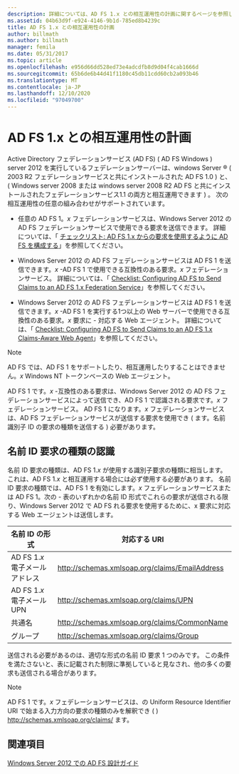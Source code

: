 ```yaml
---
description: 詳細については、AD FS 1.x との相互運用性の計画に関するページを参照してください。
ms.assetid: 04b63d9f-e924-4146-9b1d-785ed8b4239c
title: AD FS 1.x との相互運用性の計画
author: billmath
ms.author: billmath
manager: femila
ms.date: 05/31/2017
ms.topic: article
ms.openlocfilehash: e956d66dd528ed73e4adcdfb8d9d04f4cab1666d
ms.sourcegitcommit: 65b6de6b44d41f1180c45db11cdd60cb2a093b46
ms.translationtype: MT
ms.contentlocale: ja-JP
ms.lasthandoff: 12/10/2020
ms.locfileid: "97049700"
---
```

# <a name="planning-for-interoperability-with-ad-fs-1x"></a>AD FS 1.x との相互運用性の計画

Active Directory フェデレーションサービス (AD FS) \( AD FS Windows \) server 2012 を実行しているフェデレーションサーバーは、windows Server &reg; \( 2003 R2 フェデレーションサービスと共にインストールされた AD FS 1.0 \) と、 \( Windows server 2008 または windows server 2008 R2 AD FS と共にインストールされたフェデレーションサービス1.1 の両方と相互運用できます \) 。 次の相互運用性の任意の組み合わせがサポートされています。

-   任意の AD FS 1。*x* フェデレーションサービスは、Windows Server 2012 の AD FS フェデレーションサービスで使用できる要求を送信できます。 詳細については、「 [チェックリスト: AD FS 1.x からの要求を使用するように AD FS を構成する](../../ad-fs/deployment/Checklist--Configuring-AD-FS--to-Consume-Claims-from-AD-FS-1.x.md)」を参照してください。

-   Windows Server 2012 の AD FS フェデレーションサービスは AD FS 1 を送信できます。*x* \-AD FS 1 で使用できる互換性のある要求。*x* フェデレーションサービス。 詳細については、「 [Checklist: Configuring AD FS to Send Claims to an AD FS 1.x Federation Service](../../ad-fs/deployment/Checklist--Configuring-AD-FS-to-Send-Claims-to-an-AD-FS-1.x-Federation-Service.md)」を参照してください。

-   Windows Server 2012 の AD FS フェデレーションサービスは AD FS 1 を送信できます。*x* \-AD FS 1 を実行する1つ以上の Web サーバーで使用できる互換性のある要求。*x* 要求に \- 対応する Web エージェント。 詳細については、「 [Checklist: Configuring AD FS to Send Claims to an AD FS 1.x Claims-Aware Web Agent](../../ad-fs/deployment/Checklist--Configuring-AD-FS-to-Send-Claims-to-an-AD-FS-1.x-Claims-Aware-Web-Agent.md)」を参照してください。

> [!NOTE]
> AD FS では、AD FS 1 をサポートしたり、相互運用したりすることはできません。*x* Windows NT トークンベースの Web エージェント。

AD FS 1 です。*x* \-互換性のある要求は、Windows Server 2012 の AD FS フェデレーションサービスによって送信でき、AD FS 1 で認識される要求です。*x* フェデレーションサービス。 AD FS 1 になります。*x* フェデレーションサービスは、AD FS フェデレーションサービスが送信する要求を使用でき \( ます。名前識別子 ID の要求の種類を送信する \) 必要があります。

## <a name="understanding-the-name-id-claim-type"></a>名前 ID 要求の種類の認識
名前 ID 要求の種類は、AD FS 1.*x* が使用する識別子要求の種類に相当します。 これは、AD FS 1.*x* と相互運用する場合には必ず使用する必要があります。 名前 ID 要求の種類では、AD FS 1 を有効にします。*x* フェデレーションサービスまたは AD FS 1。次の \- 表のいずれかの名前 ID 形式でこれらの要求が送信される限り、Windows Server 2012 で AD FS れる要求を使用するために、x 要求に対応する Web エージェントは送信します。


|      名前 ID の形式       |               対応する URI                |
|---------------------------|------------------------------------------------|
| AD FS 1.*x* 電子メール アドレス | http://schemas.xmlsoap.org/claims/EmailAddress |
|   AD FS 1.*x* 電子メール UPN   |     http://schemas.xmlsoap.org/claims/UPN      |
|        共通名        |  http://schemas.xmlsoap.org/claims/CommonName  |
|           グループ           |    http://schemas.xmlsoap.org/claims/Group     |

送信される必要があるのは、適切な形式の名前 ID 要求 1 つのみです。 この条件を満たさないと、表に記載された制限に準拠していると見なされ、他の多くの要求も送信される場合があります。

> [!NOTE]
> AD FS 1 です。*x* フェデレーションサービスは、の Uniform Resource Identifier URI で始まる入力方向の要求の種類のみを解釈でき \( \) http://schemas.xmlsoap.org/claims/ ます。

## <a name="see-also"></a>関連項目
[Windows Server 2012 での AD FS 設計ガイド](AD-FS-Design-Guide-in-Windows-Server-2012.md)
